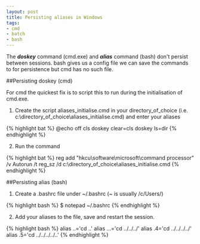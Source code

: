 ```yaml
---
layout: post
title: Persisting aliases in Windows
tags:
- cmd
- batch
- bash
---
```


The ***doskey*** command (cmd.exe) and ***alias*** command (bash) don't persist between sessions. bash gives us a config file we can save the commands to for persistence but cmd has no such file.
 
##Persisting doskey (cmd)

For cmd the quickest fix is to script this to run during the initialisation of cmd.exe.

1. Create the script aliases_initialise.cmd in your directory_of_choice (i.e. c:\directory_of_choice\aliases_initialise.cmd) and enter your aliases

{% highlight bat %}
@echo off
cls
doskey clear=cls
doskey ls=dir
{% endhighlight %}

2. Run the command

{% highlight bat %}
reg add "hkcu\software\microsoft\command processor" /v Autorun /t reg_sz /d c:\directory_of_choice\aliases_initialise.cmd
{% endhighlight %}

##Persisting alias (bash)

1. Create a .bashrc file under ~/.bashrc (~ is usually /c/Users/<username>)

{% highlight bash %}
$ notepad ~/.bashrc
{% endhighlight %}

2. Add your aliases to the file, save and restart the session.

{% highlight bash %}
alias ..='cd ..'
alias ...='cd ../../../'
alias .4='cd ../../../../'
alias .5='cd ../../../../..'
{% endhighlight %}

